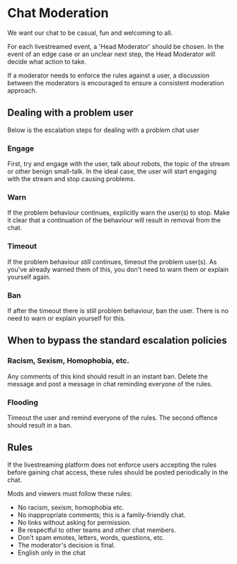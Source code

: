 # Chat Moderation

We want our chat to be casual, fun and welcoming to all.

For each livestreamed event, a 'Head Moderator' should be chosen. In the event of an edge case or an unclear next step, the Head Moderator will decide what action to take.

If a moderator needs to enforce the rules against a user, a discussion between the moderators is encouraged to ensure a consistent moderation approach.

## Dealing with a problem user

Below is the escalation steps for dealing with a problem chat user

### Engage

First, try and engage with the user, talk about robots, the topic of the stream or other benign small-talk. In the ideal case, the user will start engaging with the stream and stop causing problems.

### Warn

If the problem behaviour continues, explicitly warn the user(s) to stop. Make it clear that a continuation of the behaviour will result in removal from the chat.

### Timeout

If the problem behaviour _still_ continues, timeout the problem user(s). As you've already warned them of this, you don't need to warn them or explain yourself again.

### Ban

If after the timeout there is still problem behaviour, ban the user. There is no need to warn or explain yourself for this.

## When to bypass the standard escalation policies

### Racism, Sexism, Homophobia, etc.

Any comments of this kind should result in an instant ban. Delete the message and post a message in chat reminding everyone of the rules.

### Flooding

Timeout the user and remind everyone of the rules. The second offence should result in a ban.

## Rules

If the livestreaming platform does not enforce users accepting the rules before gaining chat access, these rules should be posted periodically in the chat.

Mods and viewers must follow these rules:

- No racism, sexism, homophobia etc.
- No inappropriate comments; this is a family-friendly chat.
- No links without asking for permission.
- Be respectful to other teams and other chat members.
- Don't spam emotes, letters, words, questions, etc.
- The moderator's decision is final.
- English only in the chat
